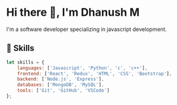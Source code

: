 # Hi there 👋, I'm Dhanush M

I'm a software developer specializing in javascript development. 

## 🧰 Skills

```javascript
let skills = {
    languages: ['Javascript', 'Python', 'c', 'c++'],
    frontend: ['React', 'Redux', 'HTML', 'CSS', 'Bootstrap'],
    backend: ['Node.js', 'Express'],
    databases: ['MongoDB', 'MySQL'],
    tools: ['Git', 'GitHub', 'VSCode']
};

